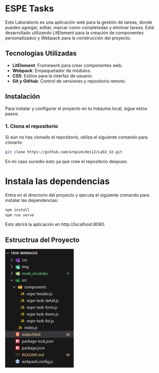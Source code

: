 # **ESPE Tasks**

Este Laboratorio es una aplicación web para la gestión de tareas, donde puedes agregar, editar, marcar como completadas y eliminar tareas. Está desarrollado utilizando LitElement para la creación de componentes personalizados y Webpack para la construcción del proyecto.

## **Tecnologías Utilizadas**

- **LitElement**: Framework para crear componentes web.
- **Webpack**: Empaquetador de módulos.
- **CSS**: Estilos para la interfaz de usuario.
- **Git y GitHub**: Control de versiones y repositorio remoto.

## **Instalación**

Para instalar y configurar el proyecto en tu máquina local, sigue estos pasos:

### **1. Clona el repositorio**

Si aún no has clonado el repositorio, utiliza el siguiente comando para clonarlo:

```bash
git clone https://github.com/arquimides12/Lab2_U2.git
```
En mi caso sucedio esto ya que cree el repositorio despues.

# Instala las dependencias
Entra en el directorio del proyecto y ejecuta el siguiente comando para instalar las dependencias:

```bash
npm install
npm run serve
```
Esto abrirá la aplicación en http://localhost:8080.

## Estructrua del Proyecto 

![Captura de ejecución](img/carpeta.png)



